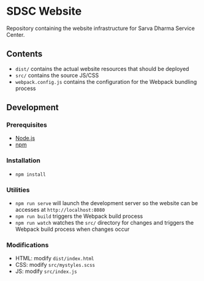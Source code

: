 # SDSC Website

Repository containing the website infrastructure for Sarva Dharma Service Center.

## Contents

- `dist/` contains the actual website resources that should be deployed
- `src/` contains the source JS/CSS
- `webpack.config.js` contains the configuration for the Webpack bundling process

## Development

### Prerequisites
- [Node.js](https://nodejs.org/en/)
- [npm](https://www.npmjs.com/get-npm)

### Installation
- `npm install`

### Utilities
- `npm run serve` will launch the development server so the website can be accesses at `http://localhost:8080`
- `npm run build` triggers the Webpack build process
- `npm run watch` watches the `src/` directory for changes and triggers the Webpack build process when changes occur

### Modifications
- HTML: modify `dist/index.html`
- CSS: modify `src/mystyles.scss`
- JS: modify `src/index.js`
